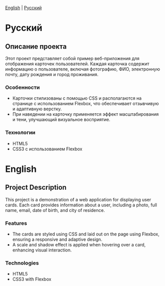 [English](#english) | [Русский](#русский)

# Русский

## Описание проекта
Этот проект представляет собой пример веб-приложения для отображения карточек пользователей. Каждая карточка содержит информацию о пользователе, включая фотографию, ФИО, электронную почту, дату рождения и город проживания.

### Особенности
- Карточки стилизованы с помощью CSS и располагаются на странице с использованием Flexbox, что обеспечивает отзывчивую и адаптивную верстку.
- При наведении на карточку применяется эффект масштабирования и тени, улучшающий визуальное восприятие.

### Технологии
- HTML5
- CSS3 с использованием Flexbox

# English

## Project Description
This project is a demonstration of a web application for displaying user cards. Each card provides information about a user, including a photo, full name, email, date of birth, and city of residence.

### Features
- The cards are styled using CSS and laid out on the page using Flexbox, ensuring a responsive and adaptive design.
- A scale and shadow effect is applied when hovering over a card, enhancing visual interaction.

### Technologies
- HTML5
- CSS3 with Flexbox
